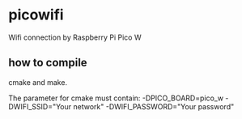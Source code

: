 # picowifi
Wifi connection by Raspberry Pi Pico W

## how to compile
cmake and make.

The parameter for cmake must contain: -DPICO_BOARD=pico_w -DWIFI_SSID="Your network" -DWIFI_PASSWORD="Your password"
